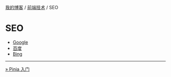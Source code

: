 [我的博客](../_index.md) / [前端技术](_index.md) / SEO

# SEO

- [Google](https://search.google.com/search-console)
- [百度](https://ziyuan.baidu.com/dashboard/index)
- [Bing](https://www.bing.com/webmasters/)

---
[» Pinia 入门](pinia.md)
